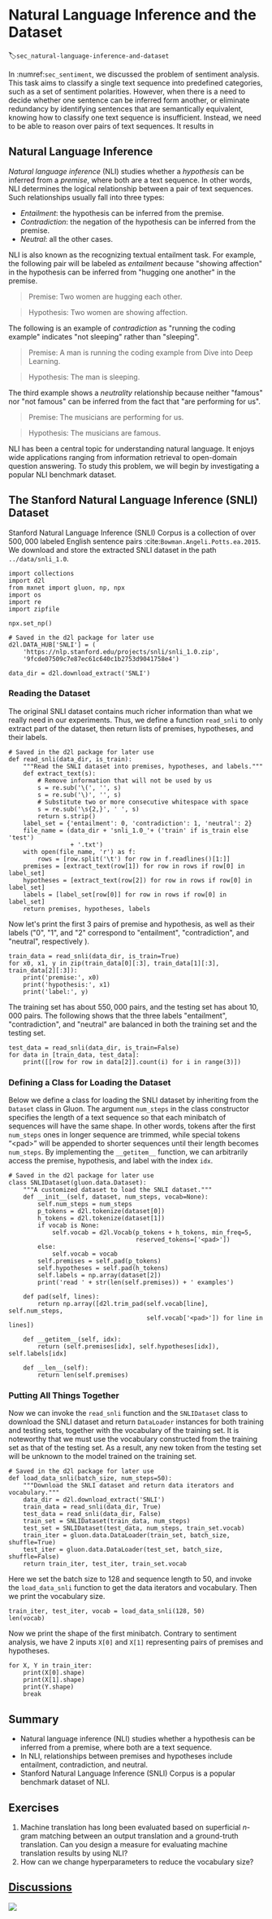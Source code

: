 # Natural Language Inference and the Dataset
:label:`sec_natural-language-inference-and-dataset`

In :numref:`sec_sentiment`, we discussed the problem of sentiment analysis.
This task aims to classify a single text sequence into predefined categories,
such as a set of sentiment polarities.
However, when there is a need to decide whether one sentence can be inferred form another, 
or eliminate redundancy by identifying sentences that are semantically equivalent,
knowing how to classify one text sequence is insufficient.
Instead, we need to be able to reason over pairs of text sequences.
It results in 


## Natural Language Inference

*Natural language inference* (NLI) studies whether a *hypothesis*
can be inferred from a *premise*, where both are a text sequence.
In other words, NLI determines the logical relationship between a pair of text sequences.
Such relationships usually fall into three types:

* *Entailment*: the hypothesis can be inferred from the premise.
* *Contradiction*: the negation of the hypothesis can be inferred from the premise.
* *Neutral*: all the other cases.

NLI is also known as the recognizing textual entailment task.
For example, the following pair will be labeled as *entailment* because "showing affection" in the hypothesis can be inferred from "hugging one another" in the premise.

> Premise: Two women are hugging each other.

> Hypothesis: Two women are showing affection.

The following is an example of *contradiction* as "running the coding example" indicates "not sleeping" rather than "sleeping".

> Premise: A man is running the coding example from Dive into Deep Learning.

> Hypothesis: The man is sleeping.

The third example shows a *neutrality* relationship because neither "famous" nor "not famous" can be inferred from the fact that "are performing for us". 

> Premise: The musicians are performing for us.

> Hypothesis: The musicians are famous.

NLI has been a central topic for understanding natural language.
It enjoys wide applications ranging from
information retrieval to open-domain question answering.
To study this problem, we will begin by investigating a popular NLI benchmark dataset.


## The Stanford Natural Language Inference (SNLI) Dataset

Stanford Natural Language Inference (SNLI) Corpus is a collection of over $500,000$ labeled English sentence pairs :cite:`Bowman.Angeli.Potts.ea.2015`.
We download and store the extracted SNLI dataset in the path `../data/snli_1.0`.

```{.python .input  n=28}
import collections
import d2l
from mxnet import gluon, np, npx
import os
import re
import zipfile

npx.set_np()

# Saved in the d2l package for later use
d2l.DATA_HUB['SNLI'] = (
    'https://nlp.stanford.edu/projects/snli/snli_1.0.zip',
    '9fcde07509c7e87ec61c640c1b2753d9041758e4')

data_dir = d2l.download_extract('SNLI')
```

### Reading the Dataset

The original SNLI dataset contains much richer information than what we really need in our experiments. Thus, we define a function `read_snli` to only extract part of the dataset, then return lists of premises, hypotheses, and their labels.

```{.python .input  n=66}
# Saved in the d2l package for later use
def read_snli(data_dir, is_train):
    """Read the SNLI dataset into premises, hypotheses, and labels."""
    def extract_text(s):
        # Remove information that will not be used by us
        s = re.sub('\(', '', s) 
        s = re.sub('\)', '', s)
        # Substitute two or more consecutive whitespace with space
        s = re.sub('\s{2,}', ' ', s)
        return s.strip()
    label_set = {'entailment': 0, 'contradiction': 1, 'neutral': 2}
    file_name = (data_dir + 'snli_1.0_'+ ('train' if is_train else 'test')
                 + '.txt')
    with open(file_name, 'r') as f:
        rows = [row.split('\t') for row in f.readlines()[1:]]
    premises = [extract_text(row[1]) for row in rows if row[0] in label_set]
    hypotheses = [extract_text(row[2]) for row in rows if row[0] in label_set]
    labels = [label_set[row[0]] for row in rows if row[0] in label_set]
    return premises, hypotheses, labels
```

Now let's print the first $3$ pairs of premise and hypothesis, as well as their labels ("0", "1", and "2" correspond to "entailment", "contradiction", and "neutral", respectively ).

```{.python .input  n=70}
train_data = read_snli(data_dir, is_train=True)
for x0, x1, y in zip(train_data[0][:3], train_data[1][:3], train_data[2][:3]):
    print('premise:', x0)
    print('hypothesis:', x1)
    print('label:', y)
```

The training set has about $550,000$ pairs,
and the testing set has about $10,000$ pairs.
The following shows that 
the three labels "entailment", "contradiction", and "neutral" are balanced in 
both the training set and the testing set.

```{.python .input}
test_data = read_snli(data_dir, is_train=False)
for data in [train_data, test_data]:
    print([[row for row in data[2]].count(i) for i in range(3)])
```

### Defining a Class for Loading the Dataset

Below we define a class for loading the SNLI dataset by inheriting from the `Dataset` class in Gluon. The argument `num_steps` in the class constructor specifies the length of a text sequence so that each minibatch of sequences will have the same shape. 
In other words,
tokens after the first `num_steps` ones in longer sequence are trimmed, while special tokens “&lt;pad&gt;” will be appended to shorter sequences until their length becomes `num_steps`.
By implementing the `__getitem__` function, we can arbitrarily access the premise, hypothesis, and label with the index `idx`.

```{.python .input  n=115}
# Saved in the d2l package for later use
class SNLIDataset(gluon.data.Dataset):
    """A customized dataset to load the SNLI dataset."""
    def __init__(self, dataset, num_steps, vocab=None):
        self.num_steps = num_steps
        p_tokens = d2l.tokenize(dataset[0])
        h_tokens = d2l.tokenize(dataset[1])
        if vocab is None:
            self.vocab = d2l.Vocab(p_tokens + h_tokens, min_freq=5,
                                   reserved_tokens=['<pad>'])
        else:
            self.vocab = vocab
        self.premises = self.pad(p_tokens)
        self.hypotheses = self.pad(h_tokens)
        self.labels = np.array(dataset[2])
        print('read ' + str(len(self.premises)) + ' examples')

    def pad(self, lines):
        return np.array([d2l.trim_pad(self.vocab[line], self.num_steps, 
                                      self.vocab['<pad>']) for line in lines])

    def __getitem__(self, idx):
        return (self.premises[idx], self.hypotheses[idx]), self.labels[idx]

    def __len__(self):
        return len(self.premises)
```

### Putting All Things Together

Now we can invoke the `read_snli` function and the `SNLIDataset` class to download the SNLI dataset and return `DataLoader` instances for both training and testing sets, together with the vocabulary of the training set.
It is noteworthy that we must use the vocabulary constructed from the training set
as that of the testing set. 
As a result, any new token from the testing set will be unknown to the model trained on the training set.

```{.python .input  n=114}
# Saved in the d2l package for later use
def load_data_snli(batch_size, num_steps=50):
    """Download the SNLI dataset and return data iterators and vocabulary."""
    data_dir = d2l.download_extract('SNLI')
    train_data = read_snli(data_dir, True)
    test_data = read_snli(data_dir, False)
    train_set = SNLIDataset(train_data, num_steps)
    test_set = SNLIDataset(test_data, num_steps, train_set.vocab)
    train_iter = gluon.data.DataLoader(train_set, batch_size, shuffle=True)
    test_iter = gluon.data.DataLoader(test_set, batch_size, shuffle=False)
    return train_iter, test_iter, train_set.vocab
```

Here we set the batch size to $128$ and sequence length to $50$,
and invoke the `load_data_snli` function to get the data iterators and vocabulary.
Then we print the vocabulary size.

```{.python .input  n=111}
train_iter, test_iter, vocab = load_data_snli(128, 50)
len(vocab)
```

Now we print the shape of the first minibatch.
Contrary to sentiment analysis,
we have $2$ inputs `X[0]` and `X[1]` representing pairs of premises and hypotheses.

```{.python .input  n=113}
for X, Y in train_iter:
    print(X[0].shape)
    print(X[1].shape)
    print(Y.shape)
    break
```

## Summary

* Natural language inference (NLI) studies whether a hypothesis can be inferred from a premise, where both are a text sequence.
* In NLI, relationships between premises and hypotheses include entailment, contradiction, and neutral.
* Stanford Natural Language Inference (SNLI) Corpus is a popular benchmark dataset of NLI.


## Exercises

1. Machine translation has long been evaluated based on superficial $n$-gram matching between an output translation and a ground-truth translation. Can you design a measure for evaluating machine translation results by using NLI?
1. How can we change hyperparameters to reduce the vocabulary size? 



## [Discussions](https://discuss.mxnet.io/t/5517)

![](../img/qr_natural-language-inference-and-dataset.svg)
